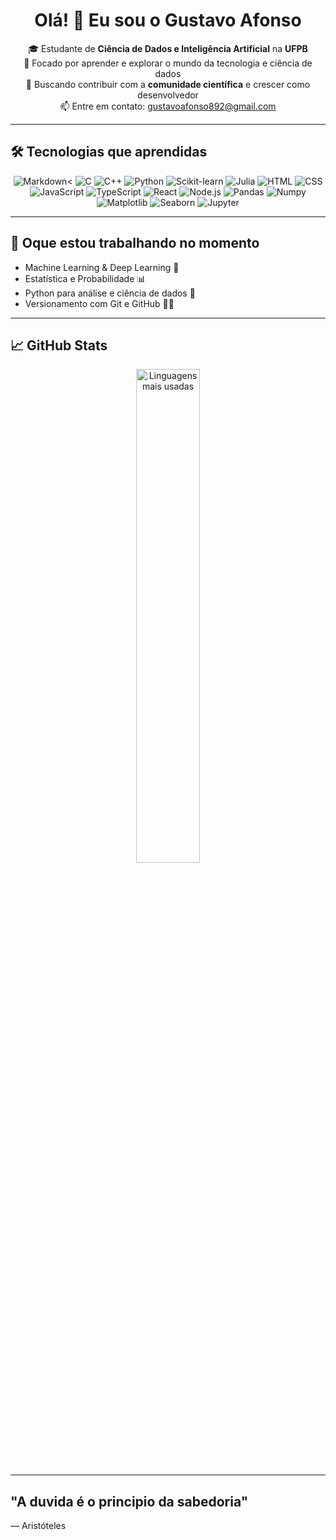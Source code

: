 <h1 align="center">Olá! 👋 Eu sou o Gustavo Afonso</h1>

<p align="center">
🎓 Estudante de <strong>Ciência de Dados e Inteligência Artificial</strong> na <strong>UFPB</strong> <br>
🚀 Focado por aprender e explorar o mundo da tecnologia e ciência de dados <br>
🔬 Buscando contribuir com a <strong>comunidade científica</strong> e crescer como desenvolvedor <br>
📫 Entre em contato: <a href="mailto:gustavoafonso892@gmail.com">gustavoafonso892@gmail.com</a>
</p>

---

## 🛠️ Tecnologias que aprendidas

<p align="center">
  <img src="https://img.shields.io/badge/Markdown-000000?style=for-the-badge&logo=markdown&logoColor=white" alt="Markdown"><
  <img src="https://img.shields.io/badge/C-00599C?style=for-the-badge&logo=c&logoColor=white" alt="C">
  <img src="https://img.shields.io/badge/C++-00599C?style=for-the-badge&logo=c%2B%2B&logoColor=white" alt="C++">
  <img src="https://img.shields.io/badge/Python-3670A0?style=for-the-badge&logo=python&logoColor=ffdd54" alt="Python">
  <img src="https://img.shields.io/badge/Scikit--Learn-F7931E?style=for-the-badge&logo=scikit-learn&logoColor=white" alt="Scikit-learn">
  <img src="https://img.shields.io/badge/Julia-9558B2?style=for-the-badge&logo=julia&logoColor=white" alt="Julia">
  <img src="https://img.shields.io/badge/HTML5-E34F26?style=for-the-badge&logo=html5&logoColor=white" alt="HTML">
  <img src="https://img.shields.io/badge/CSS3-1572B6?style=for-the-badge&logo=css3&logoColor=white" alt="CSS">
  <img src="https://img.shields.io/badge/JavaScript-F7DF1E?style=for-the-badge&logo=javascript&logoColor=black" alt="JavaScript">
  <img src="https://img.shields.io/badge/TypeScript-007ACC?style=for-the-badge&logo=typescript&logoColor=white" alt="TypeScript">
  <img src="https://img.shields.io/badge/React-20232A?style=for-the-badge&logo=react&logoColor=61DAFB" alt="React">
  <img src="https://img.shields.io/badge/Node.js-339933?style=for-the-badge&logo=nodedotjs&logoColor=white" alt="Node.js">
  <img src="https://img.shields.io/badge/Pandas-150458?style=for-the-badge&logo=pandas&logoColor=white" alt="Pandas">
  <img src="https://img.shields.io/badge/Numpy-013243?style=for-the-badge&logo=numpy&logoColor=white" alt="Numpy">
  <img src="https://img.shields.io/badge/Matplotlib-007ACC?style=for-the-badge&logo=matplotlib&logoColor=white" alt="Matplotlib">
  <img src="https://img.shields.io/badge/Seaborn-2D3F66?style=for-the-badge&logo=seaborn&logoColor=white" alt="Seaborn">
  <img src="https://img.shields.io/badge/Jupyter-F37626?style=for-the-badge&logo=jupyter&logoColor=white" alt="Jupyter">
</p>

---

## 🌱 Oque estou trabalhando no momento

- Machine Learning & Deep Learning 🤖
- Estatística e Probabilidade 📊
- Python para análise e ciência de dados 🐍
- Versionamento com Git e GitHub 🧑‍💻

---

## 📈 GitHub Stats

<p align="center">
  
  <img src="https://github-readme-stats.vercel.app/api/top-langs/?username=Gusttavoafonso&layout=compact&theme=github_dark" alt="Linguagens mais usadas" width="45%" />
</p>

---

##  "A duvida é o principio da sabedoria"
— Aristóteles



<!-- Proudly created with GPRM ( https://gprm.itsvg.in ) -->
